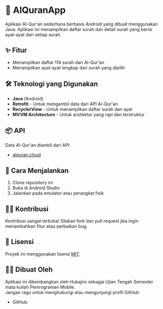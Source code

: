 # 📖 AlQuranApp

Aplikasi Al-Qur'an sederhana berbasis Android yang dibuat menggunakan Java. Aplikasi ini menampilkan daftar surah dan detail surah yang berisi ayat-ayat dari setiap surah.

## ✨ Fitur

- Menampilkan daftar 114 surah dari Al-Qur'an
- Menampilkan ayat-ayat lengkap dari surah yang dipilih

## 🛠️ Teknologi yang Digunakan

- **Java** (Android)
- **Retrofit** - Untuk mengambil data dari API Al-Qur'an
- **RecyclerView** - Untuk menampilkan daftar surah dan ayat
- **MVVM Architecture** - Untuk arsitektur yang rapi dan terstruktur

## 📦 API

Data Al-Qur'an diambil dari API:
- [alquran.cloud](https://alquran.cloud/api)

## 🚀 Cara Menjalankan

1. Clone repository ini
2. Buka di Android Studio
3. Jalankan pada emulator atau perangkat fisik

## 🧑‍💻 Kontribusi

Kontribusi sangat terbuka! Silakan fork dan pull request jika ingin menambahkan fitur atau perbaikan bug.

## 📄 Lisensi

Proyek ini menggunakan lisensi [MIT](LICENSE).

## 🧑‍💻 Dibuat Oleh

Aplikasi ini dikembangkan oleh Hukajiro sebagai Ujian Tengah Semester mata kuliah Pemrograman Mobile.  
Jangan ragu untuk menghubungi atau mengunjungi profil GitHub:

- GitHub: 

